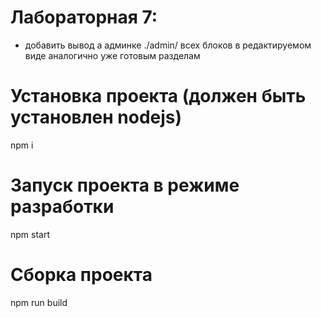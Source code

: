 # Лабораторная 7:
- добавить вывод а админке ./admin/ всех блоков в редактируемом виде аналогично уже готовым разделам

# Установка проекта (должен быть установлен nodejs)
npm i

# Запуск проекта в режиме разработки
npm start

# Сборка проекта
npm run build